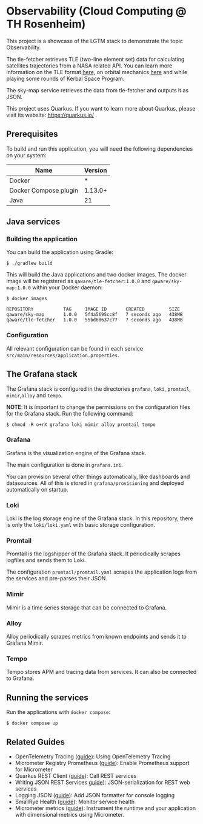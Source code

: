 # Observability (Cloud Computing @ TH Rosenheim)

This project is a showcase of the LGTM stack to demonstrate the topic Observability.

The tle-fetcher retrieves TLE (two-line element set) data for calculating satellites trajectories from a NASA related API.
You can learn more information on the TLE format [here](https://en.wikipedia.org/wiki/Two-line_element_set), on orbital
mechanics [here](https://en.wikipedia.org/wiki/Orbital_mechanics) and while playing some rounds of Kerbal Space Program.

The sky-map service retrieves the data from tle-fetcher and outputs it as JSON.

This project uses Quarkus. If you want to learn more about Quarkus, please visit its website: https://quarkus.io/ .

## Prerequisites

To build and run this application, you will need the following dependencies on your system:

| Name                  | Version |
|-----------------------|---------|
| Docker                | *       |
| Docker Compose plugin | 1.13.0+ |
| Java                  | 21      |


## Java services

### Building the application

You can build the application using Gradle:

```shell
$ ./gradlew build
```

This will build the Java applications and two docker images. The docker image will be registered as `qaware/tle-fetcher:1.0.0` and `qaware/sky-map:1.0.0` within your Docker daemon:

```shell
$ docker images

REPOSITORY           TAG     IMAGE ID       CREATED         SIZE
qaware/sky-map       1.0.0   5f4a5695cc8f   7 seconds ago   438MB
qaware/tle-fetcher   1.0.0   55bd6d637c77   7 seconds ago   438MB
```

### Configuration

All relevant configuration can be found in each service `src/main/resources/application.properties`.

## The Grafana stack

The Grafana stack is configured in the directories `grafana`, `loki`, `promtail`, `mimir`,`alloy` and `tempo`.

**NOTE**: It is important to change the permissions on the configuration files for the Grafana stack. Run the following command:

```shell
$ chmod -R o+rX grafana loki mimir alloy promtail tempo
```

### Grafana

Grafana is the visualization engine of the Grafana stack.

The main configuration is done in `grafana.ini`.

You can provision several other things automatically, like dashboards and datasources. All of this is stored in `grafana/provisioning` and deployed automatically on startup.

### Loki

Loki is the log storage engine of the Grafana stack. In this repository, there is only the `loki/loki.yaml` with basic storage configuration.

### Promtail

Promtail is the logshipper of the Grafana stack. It periodically scrapes logfiles and sends them to Loki.

The configuration `promtail/promtail.yaml` scrapes the application logs from the services and pre-parses their JSON.

### Mimir

Mimir is a time series storage that can be connected to Grafana.

### Alloy

Alloy periodically scrapes metrics from known endpoints and sends it to Grafana Mimir.

### Tempo

Tempo stores APM and tracing data from services. It can also be connected to Grafana.

## Running the services

Run the applications with `docker compose`:

```shell
$ docker compose up
```

## Related Guides

- OpenTelemetry Tracing ([guide](https://quarkus.io/guides/opentelemetry-tracing)): Using OpenTelemetry Tracing
- Micrometer Registry Prometheus ([guide](https://quarkus.io/guides/micrometer)): Enable Prometheus support for Micrometer
- Quarkus REST Client ([guide](https://quarkus.io/guides/rest-client)): Call REST services
- Writing JSON REST Services [guide](https://quarkus.io/guides/rest-json)): JSON-serialization for REST web services
- Logging JSON ([guide](https://quarkus.io/guides/logging#json-logging)): Add JSON formatter for console logging
- SmallRye Health ([guide](https://quarkus.io/guides/microprofile-health)): Monitor service health
- Micrometer metrics ([guide](https://quarkus.io/guides/micrometer)): Instrument the runtime and your application with dimensional metrics using Micrometer.
